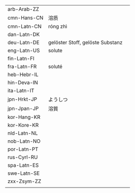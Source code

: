 | | | |
|-|-|-|
| arb-Arab-ZZ |  |  |
| cmn-Hans-CN | 溶质 |  |
| cmn-Latn-CN | róng zhì |  |
| dan-Latn-DK |  |  |
| deu-Latn-DE | gelöster Stoff, gelöste Substanz |  |
| eng-Latn-US | solute |  |
| fin-Latn-FI |  |  |
| fra-Latn-FR | soluté |  |
| heb-Hebr-IL |  |  |
| hin-Deva-IN |  |  |
| ita-Latn-IT |  |  |
| jpn-Hrkt-JP | ようしつ |  |
| jpn-Jpan-JP | 溶質 |  |
| kor-Hang-KR |  |  |
| kor-Kore-KR |  |  |
| nld-Latn-NL |  |  |
| nob-Latn-NO |  |  |
| por-Latn-PT |  |  |
| rus-Cyrl-RU |  |  |
| spa-Latn-ES |  |  |
| swe-Latn-SE |  |  |
| zxx-Zsym-ZZ |  |  |
|  |  |  |
